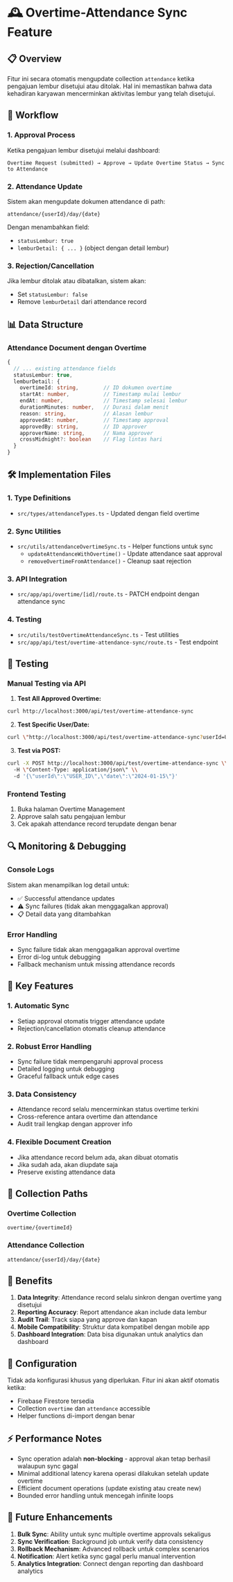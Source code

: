 # 🕰️ Overtime-Attendance Sync Feature

## 📋 Overview

Fitur ini secara otomatis mengupdate collection `attendance` ketika pengajuan lembur disetujui atau ditolak. Hal ini memastikan bahwa data kehadiran karyawan mencerminkan aktivitas lembur yang telah disetujui.

## 🔄 Workflow

### 1. **Approval Process**
Ketika pengajuan lembur disetujui melalui dashboard:
```
Overtime Request (submitted) → Approve → Update Overtime Status → Sync to Attendance
```

### 2. **Attendance Update**
Sistem akan mengupdate dokumen attendance di path:
```
attendance/{userId}/day/{date}
```

Dengan menambahkan field:
- `statusLembur: true`
- `lemburDetail: { ... }` (object dengan detail lembur)

### 3. **Rejection/Cancellation**
Jika lembur ditolak atau dibatalkan, sistem akan:
- Set `statusLembur: false` 
- Remove `lemburDetail` dari attendance record

## 📊 Data Structure

### Attendance Document dengan Overtime
```typescript
{
  // ... existing attendance fields
  statusLembur: true,
  lemburDetail: {
    overtimeId: string,        // ID dokumen overtime
    startAt: number,           // Timestamp mulai lembur
    endAt: number,             // Timestamp selesai lembur
    durationMinutes: number,   // Durasi dalam menit
    reason: string,            // Alasan lembur
    approvedAt: number,        // Timestamp approval
    approvedBy: string,        // ID approver
    approverName: string,      // Nama approver
    crossMidnight?: boolean    // Flag lintas hari
  }
}
```

## 🛠️ Implementation Files

### 1. **Type Definitions**
- `src/types/attendanceTypes.ts` - Updated dengan field overtime

### 2. **Sync Utilities**
- `src/utils/attendanceOvertimeSync.ts` - Helper functions untuk sync
  - `updateAttendanceWithOvertime()` - Update attendance saat approval
  - `removeOvertimeFromAttendance()` - Cleanup saat rejection

### 3. **API Integration**
- `src/app/api/overtime/[id]/route.ts` - PATCH endpoint dengan attendance sync

### 4. **Testing**
- `src/utils/testOvertimeAttendanceSync.ts` - Test utilities
- `src/app/api/test/overtime-attendance-sync/route.ts` - Test endpoint

## 🧪 Testing

### Manual Testing via API

1. **Test All Approved Overtime:**
```bash
curl http://localhost:3000/api/test/overtime-attendance-sync
```

2. **Test Specific User/Date:**
```bash
curl \"http://localhost:3000/api/test/overtime-attendance-sync?userId=USER_ID&date=2024-01-15\"
```

3. **Test via POST:**
```bash
curl -X POST http://localhost:3000/api/test/overtime-attendance-sync \\
  -H \"Content-Type: application/json\" \\
  -d '{\"userId\":\"USER_ID\",\"date\":\"2024-01-15\"}'
```

### Frontend Testing
1. Buka halaman Overtime Management
2. Approve salah satu pengajuan lembur
3. Cek apakah attendance record terupdate dengan benar

## 🔍 Monitoring & Debugging

### Console Logs
Sistem akan menampilkan log detail untuk:
- ✅ Successful attendance updates
- ⚠️ Sync failures (tidak akan menggagalkan approval)
- 📋 Detail data yang ditambahkan

### Error Handling
- Sync failure tidak akan menggagalkan approval overtime
- Error di-log untuk debugging
- Fallback mechanism untuk missing attendance records

## 🎯 Key Features

### 1. **Automatic Sync**
- Setiap approval otomatis trigger attendance update
- Rejection/cancellation otomatis cleanup attendance

### 2. **Robust Error Handling**
- Sync failure tidak mempengaruhi approval process
- Detailed logging untuk debugging
- Graceful fallback untuk edge cases

### 3. **Data Consistency**
- Attendance record selalu mencerminkan status overtime terkini
- Cross-reference antara overtime dan attendance
- Audit trail lengkap dengan approver info

### 4. **Flexible Document Creation**
- Jika attendance record belum ada, akan dibuat otomatis
- Jika sudah ada, akan diupdate saja
- Preserve existing attendance data

## 📝 Collection Paths

### Overtime Collection
```
overtime/{overtimeId}
```

### Attendance Collection  
```
attendance/{userId}/day/{date}
```

## 🚀 Benefits

1. **Data Integrity**: Attendance record selalu sinkron dengan overtime yang disetujui
2. **Reporting Accuracy**: Report attendance akan include data lembur
3. **Audit Trail**: Track siapa yang approve dan kapan
4. **Mobile Compatibility**: Struktur data kompatibel dengan mobile app
5. **Dashboard Integration**: Data bisa digunakan untuk analytics dan dashboard

## 🔧 Configuration

Tidak ada konfigurasi khusus yang diperlukan. Fitur ini akan aktif otomatis ketika:
- Firebase Firestore tersedia
- Collection `overtime` dan `attendance` accessible
- Helper functions di-import dengan benar

## ⚡ Performance Notes

- Sync operation adalah **non-blocking** - approval akan tetap berhasil walaupun sync gagal
- Minimal additional latency karena operasi dilakukan setelah update overtime
- Efficient document operations (update existing atau create new)
- Bounded error handling untuk mencegah infinite loops

## 🔮 Future Enhancements

1. **Bulk Sync**: Ability untuk sync multiple overtime approvals sekaligus
2. **Sync Verification**: Background job untuk verify data consistency
3. **Rollback Mechanism**: Advanced rollback untuk complex scenarios
4. **Notification**: Alert ketika sync gagal perlu manual intervention
5. **Analytics Integration**: Connect dengan reporting dan dashboard analytics
